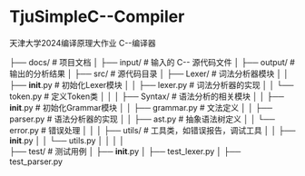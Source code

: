 # TjuSimpleC--Compiler
天津大学2024编译原理大作业 C--编译器



├── docs/                   # 项目文档
│
├── input/                  # 输入的 C-- 源代码文件
│
├── output/                 # 输出的分析结果
│
├── src/                    # 源代码目录
│   ├── Lexer/              # 词法分析器模块
│   │   ├── __init__.py     # 初始化Lexer模块
│   │   ├── lexer.py        # 词法分析器的实现
│   │   └── token.py        # 定义Token类
│   │
│   ├── Syntax/            # 语法分析的相关模块
│   │   ├── __init__.py     # 初始化Grammar模块
│   │   ├── grammar.py      # 文法定义
│   │   ├── parser.py       # 语法分析器的实现
│   │   ├── ast.py          # 抽象语法树定义
│   │   └── error.py        # 错误处理
│   │
│   ├── utils/              # 工具类，如错误报告，调试工具
│   │   ├── __init__.py
│   │   └── utils.py
│   │
│   │     
    ├── test/               # 测试用例
    │   ├── __init__.py
    │   ├── test_lexer.py
    │   ├── test_parser.py
    